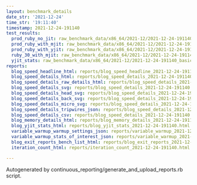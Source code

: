 ```yaml
---
layout: benchmark_details
date_str: '2021-12-24'
time_str: '19:11:40'
timestamp: 2021-12-24-191140
test_results:
  prod_ruby_no_jit: raw_benchmark_data/x86_64/2021-12/2021-12-24-191140_basic_benchmark_prod_ruby_no_jit.json
  prod_ruby_with_mjit: raw_benchmark_data/x86_64/2021-12/2021-12-24-191140_basic_benchmark_prod_ruby_with_mjit.json
  prod_ruby_with_yjit: raw_benchmark_data/x86_64/2021-12/2021-12-24-191140_basic_benchmark_prod_ruby_with_yjit.json
  ruby_30_with_mjit: raw_benchmark_data/x86_64/2021-12/2021-12-24-191140_basic_benchmark_ruby_30_with_mjit.json
  yjit_stats: raw_benchmark_data/x86_64/2021-12/2021-12-24-191140_basic_benchmark_yjit_stats.json
reports:
  blog_speed_headline_html: reports/blog_speed_headline_2021-12-24-191140.html
  blog_speed_details_html: reports/blog_speed_details_2021-12-24-191140.html
  blog_speed_details_raw_details_html: reports/blog_speed_details_2021-12-24-191140.raw_details.html
  blog_speed_details_svg: reports/blog_speed_details_2021-12-24-191140.svg
  blog_speed_details_head_svg: reports/blog_speed_details_2021-12-24-191140.head.svg
  blog_speed_details_back_svg: reports/blog_speed_details_2021-12-24-191140.back.svg
  blog_speed_details_micro_svg: reports/blog_speed_details_2021-12-24-191140.micro.svg
  blog_speed_details_tripwires_json: reports/blog_speed_details_2021-12-24-191140.tripwires.json
  blog_speed_details_csv: reports/blog_speed_details_2021-12-24-191140.csv
  blog_memory_details_html: reports/blog_memory_details_2021-12-24-191140.html
  blog_yjit_stats_html: reports/blog_yjit_stats_2021-12-24-191140.html
  variable_warmup_warmup_settings_json: reports/variable_warmup_2021-12-24-191140.warmup_settings.json
  variable_warmup_stats_of_interest_json: reports/variable_warmup_2021-12-24-191140.stats_of_interest.json
  blog_exit_reports_bench_list_html: reports/blog_exit_reports_2021-12-24-191140.bench_list.html
  iteration_count_html: reports/iteration_count_2021-12-24-191140.html

---
```

Autogenerated by continuous_reporting/generate_and_upload_reports.rb script.
